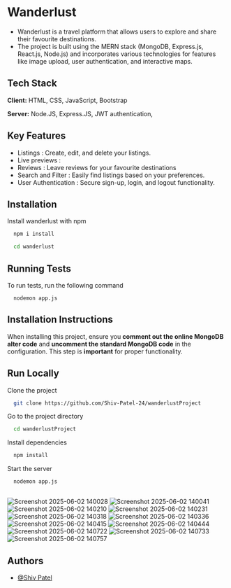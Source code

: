 
# Wanderlust

- Wanderlust is a travel platform that allows users to explore and share their favourite destinations. 
- The project is built using the MERN stack (MongoDB, Express.js, React.js, Node.js) and incorporates various technologies for features like image upload, user authentication, and interactive maps.

## Tech Stack

**Client:** HTML, CSS, JavaScript, Bootstrap

**Server:** Node.JS, Express.JS, JWT authentication, 


## Key Features

- Listings : Create, edit, and delete your listings.
- Live previews : 
- Reviews : Leave reviews for your favourite destinations
- Search and Filter : Easily find listings based on your preferences.
- User Authentication : Secure sign-up, login, and logout functionality.


## Installation

Install wanderlust with npm

```bash
  npm i install  
```

```bash
  cd wanderlust
```

## Running Tests

To run tests, run the following command

```base
  nodemon app.js
```

## Installation Instructions

When installing this project, ensure you **comment out the online MongoDB alter code** and **uncomment the standard MongoDB code** in the configuration. This step is **important** for proper functionality.

## Run Locally

Clone the project

```bash
  git clone https://github.com/Shiv-Patel-24/wanderlustProject
```

Go to the project directory

```bash
  cd wanderlustProject
```

Install dependencies

```bash
  npm install
```

Start the server

```bash
  nodemon app.js
```

##
![Screenshot 2025-06-02 140028](https://github.com/user-attachments/assets/061413eb-2c8d-4f2e-aead-d77477c6d828)
![Screenshot 2025-06-02 140041](https://github.com/user-attachments/assets/c8866b2b-57dc-44eb-8ae3-db7a86515bd4)
![Screenshot 2025-06-02 140210](https://github.com/user-attachments/assets/22ec76e0-b54b-456d-bf81-98efeccd033e)
![Screenshot 2025-06-02 140231](https://github.com/user-attachments/assets/ea02c4c3-d01a-4f12-9849-5488f3eb99d9)
![Screenshot 2025-06-02 140318](https://github.com/user-attachments/assets/6316412e-4798-4569-ac16-9e794334fda2)
![Screenshot 2025-06-02 140336](https://github.com/user-attachments/assets/79786cc2-85ac-43bf-a3f7-f286d3695de9)
![Screenshot 2025-06-02 140415](https://github.com/user-attachments/assets/683541ea-4a64-4ea6-884d-0aed73e5f33e)
![Screenshot 2025-06-02 140444](https://github.com/user-attachments/assets/1bf671d4-a35c-4ae8-b071-a366289c4720)
![Screenshot 2025-06-02 140722](https://github.com/user-attachments/assets/ce8d8ad6-0cab-4925-a251-32ba05e7ede7)
![Screenshot 2025-06-02 140733](https://github.com/user-attachments/assets/8b667d5f-61c4-4064-b0d9-184ff6efb253)
![Screenshot 2025-06-02 140757](https://github.com/user-attachments/assets/ae02dea9-f73b-44d4-9f7a-23486db2b301)




## Authors

- [@Shiv Patel](https://github.com/Shiv-Patel-24)

